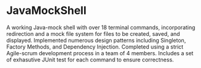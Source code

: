 # JavaMockShell
A working Java-mock shell with over 18 terminal commands, incorporating redirection and a mock file system for files to be created, saved, and displayed. 
Implemented numerous design patterns including Singleton, Factory Methods, and Dependency Injection. Completed using a strict Agile-scrum development process in a team of 4 members. 
Includes a set of exhasutive JUnit test for each command to ensure correctness.
